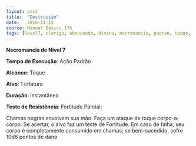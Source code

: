 ```yaml
---
layout: post
title:  "Destruição"
date:   2016-11-15
source: Manual Básico.176
tags: [level7, clerigo, abencoado, divina, necromancia, padrao, toque, criatura, instantanea, fortitude, parcial]
---
```


**Necromancia de Nível 7**

**Tempo de Execução**: Ação Padrão

**Alcance**: Toque

**Alvo**: 1 criatura

**Duração**: instantânea

**Teste de Resistência**: Fortitude Parcial;

Chamas negras envolvem sua mão.
Faça um ataque de toque corpo-a-corpo. Se acertar, o alvo faz um teste de Fortitude. 
Em caso de falha, seu corpo é completamente consumido em chamas; se bem-sucedido, sofre 10d6 pontos de dano
